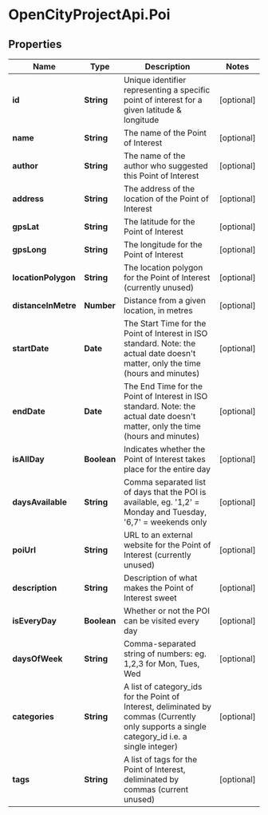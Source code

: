 # OpenCityProjectApi.Poi

## Properties
Name | Type | Description | Notes
------------ | ------------- | ------------- | -------------
**id** | **String** | Unique identifier representing a specific point of interest for a given latitude &amp; longitude | [optional] 
**name** | **String** | The name of the Point of Interest | [optional] 
**author** | **String** | The name of the author who suggested this Point of Interest | [optional] 
**address** | **String** | The address of the location of the Point of Interest | [optional] 
**gpsLat** | **String** | The latitude for the Point of Interest | [optional] 
**gpsLong** | **String** | The longitude for the Point of Interest | [optional] 
**locationPolygon** | **String** | The location polygon for the Point of Interest (currently unused) | [optional] 
**distanceInMetre** | **Number** | Distance from a given location, in metres | [optional] 
**startDate** | **Date** | The Start Time for the Point of Interest in ISO standard. Note: the actual date doesn&#39;t matter, only the time (hours and minutes) | [optional] 
**endDate** | **Date** | The End Time for the Point of Interest in ISO standard. Note: the actual date doesn&#39;t matter, only the time (hours and minutes) | [optional] 
**isAllDay** | **Boolean** | Indicates whether the Point of Interest takes place for the entire day | [optional] 
**daysAvailable** | **String** | Comma separated list of days that the POI is available, eg. &#39;1,2&#39; &#x3D; Monday and Tuesday, &#39;6,7&#39; &#x3D; weekends only | [optional] 
**poiUrl** | **String** | URL to an external website for the Point of Interest (currently unused) | [optional] 
**description** | **String** | Description of what makes the Point of Interest sweet | [optional] 
**isEveryDay** | **Boolean** | Whether or not the POI can be visited every day | [optional] 
**daysOfWeek** | **String** | Comma-separated string of numbers: eg. 1,2,3 for Mon, Tues, Wed | [optional] 
**categories** | **String** | A list of category_ids for the Point of Interest, deliminated by commas (Currently only supports a single category_id i.e. a single integer) | [optional] 
**tags** | **String** | A list of tags for the Point of Interest, deliminated by commas (current unused) | [optional] 


